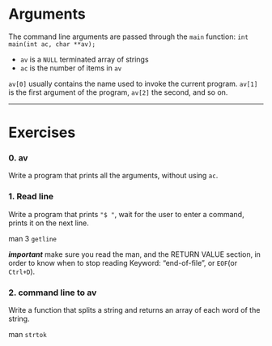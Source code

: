 <h1>Arguments</h1>
<p>The command line arguments are passed through the <code>main</code> function: <code>int main(int ac, char **av);</code>
<ul><li><code>av</code> is a <code>NULL</code> terminated array of strings</li>
<li><code>ac</code> is the number of items in <code>av</code></li></ul>
<p><code>av[0]</code> usually contains the name used to invoke the current program. <code>av[1]</code> is the first argument of the program, <code>av[2]</code> the second, and so on.</p>
<hr>
<h1>Exercises</h1>
<h3>0. av</h3>
<p>Write a program that prints all the arguments, without using <code>ac</code>.
<h3>1. Read line</h3>
<p>Write a program that prints <code>"$ "</code>, wait for the user to enter a command, prints it on the next line.</p><p>man 3 <code>getline</code></p>
<p><em><b>important</b></em> make sure you read the man, and the RETURN VALUE section, in order to know when to stop reading Keyword: “end-of-file”, or <code>EOF</code>(or <code>Ctrl+D</code>).</p>
<h3>2. command line to av</h3>
<p>Write a function that splits a string and returns an array of each word of the string.</p>
<p>man <code>strtok</code></p>

